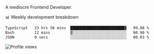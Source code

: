 A mediocre Frontend Developer.

📊 Weekly development breakdown
<!--START_SECTION:waka-->

```txt
TypeScript   23 hrs 56 mins  ████████████████████████▓   99.08 %
Bash         12 mins         ▒░░░░░░░░░░░░░░░░░░░░░░░░   00.90 %
JSON         0 secs          ░░░░░░░░░░░░░░░░░░░░░░░░░   00.03 %
```

<!--END_SECTION:waka-->

<img src="https://gpvc.arturio.dev/iqbalfasri" alt="Profile views"/>
